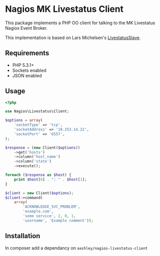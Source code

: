 Nagios MK Livestatus Client
===========================

This package implements a PHP OO client for talking to the MK Livestatus
Nagios Event Broker.

This implementation is based on Lars Michelsen's 
[LivestatusSlave](http://nagios.larsmichelsen.com/livestatusslave/).

Requirements
------------

* PHP 5.3.1+
* Sockets enabled
* JSON enabled

Usage
-----

``` php
<?php

use Nagios\Livestatus\Client;

$options = array(
    'socketType' => 'tcp',
    'socketAddress' => '10.253.14.22',
    'socketPort' => '6557',
);

$response = (new Client($options))
    ->get('hosts')
    ->column('host_name')
    ->column('state')
    ->execute();

foreach ($response as $host) {
    print $host[0] . ": " . $host[1];
}

$client = new Client($options);
$client->command(
	array(
		'ACKNOWLEDGE_SVC_PROBLEM',
		'example.com',
		'some service', 2, 0, 1,
		'username', 'Example comment'));
```

Installation
------------

In composer add a dependancy on `aashley/nagios-livestatus-client`

